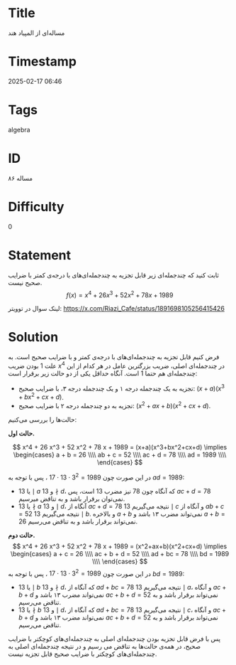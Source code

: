 # Title
مساله‌ای از المپیاد هند
# Timestamp
2025-02-17 06:46
# Tags
algebra
# ID
مساله ۸۶
# Difficulty
0
# Statement
ثابت کنید که چندجمله‌ای زیر قابل تجزیه به چندجمله‌ای‌های با درجه‌ی کمتر با ضرایب صحیح نیست.
$$
f(x) = x^4 + 26 x^3 + 52 x^2 + 78 x + 1989
$$

لینک سوال در توویتر: https://x.com/Riazi_Cafe/status/1891698105256415426

# Solution

فرض کنیم قابل تجزیه به چندجمله‌ای‌های با درجه‌ی کمتر و با ضرایب صحیح است. به علت $1$ بودن ضریب $x^4$ در چندجمله‌ای اصلی، ضریب بزرگترین عامل در هر کدام از این چند‌جمله‌ای هم حتما $1$ است. آنگاه حداقل یکی از دو حالت زیر برقرار است:

* تجزیه به یک چندجمله درجه ۱ و یک چندجمله درجه ۳، با ضرایب صحیح: 
$(x+a)(x^3+bx^2+cx+d)$.
* تجزیه به دو چندجمله درجه ۲ با ضرایب صحیح: 
$(x^2+ax+b)(x^2+cx+d)$.

حالت‌ها را بررسی می‌کنیم:

**حالت اول.**

$$
x^4 + 26 x^3 + 52 x^2 + 78 x + 1989 = (x+a)(x^3+bx^2+cx+d) \implies
\begin{cases}
a + b = 26 \\\\
ab + c = 52 \\\\
ac + d = 78 \\\\
ad = 1989 \\\\
\end{cases}
$$

در این صورت چون 
$1989=3^2\cdot 13 \cdot 17$
، پس با توجه به $ad = 1989$:
* یا $13 \mid a$ و $13 \nmid d$، که آنگاه چون 78 نیز مضرب 13 است، پس $ac + d = 78$ نمی‌توان برقرار باشد و به تناقض میرسیم.
* یا $13 \nmid a$ و $13 \mid d$، آنگاه از $ac + d = 78$ نتیجه می‌گیریم $13 \mid c$ و آنگاه از $ab + c = 52$ نتیجه می‌گیریم $13 \mid b$. و بالاخره $a + b$ نمی‌تواند مضرب ۱۳ باشد و $a + b = 26$ نمی‌تواند برقرار باشد و به تناقض می‌رسیم.

**حالت دوم.**
$$
x^4 + 26 x^3 + 52 x^2 + 78 x + 1989 = (x^2+ax+b)(x^2+cx+d) \implies
\begin{cases}
a + c = 26 \\\\
ac + b + d = 52 \\\\
ad + bc = 78 \\\\
bd = 1989 \\\\
\end{cases}
$$
در این صورت چون 
$1989=3^2\cdot 13 \cdot 17$
، پس با توجه به $bd = 1989$:

* یا $13 \mid b$ و $13 \nmid d$، که آنگاه از $ad + bc = 78$ نتیجه می‌گیریم $13 \mid a$، و آنگاه $ac + b + d$ نمی‌تواند مضرب ۱۳ باشد و $ac + b + d = 52$ نمی‌تواند برقرار باشد و به تناقض می‌رسیم.
* یا $13 \nmid b$ و $13 \mid d$، که آنگاه از $ad + bc = 78$ نتیجه می‌گیریم $13 \mid c$، و آنگاه $ac + b + d$ نمی‌تواند مضرب ۱۳ باشد و $ac + b + d = 52$ نمی‌تواند برقرار باشد و به تناقض می‌رسیم.


پس با فرض قابل تجزیه بودن چندجمله‌ای اصلی به چندجمله‌ای‌های کوچکتر با ضرایب صحیح، در همه‌ی حالت‌ها به تناقض می رسیم و  در نتیجه چندجمله‌ای اصلی به چندجمله‌ای‌های کوچکتر با ضرایب صحیح قابل تجزیه نیست.
